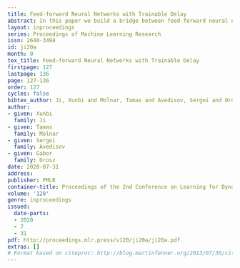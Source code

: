 ```yaml
---
title: Feed-forward Neural Networks with Trainable Delay
abstract: In this paper we build a bridge between feed-forward neural networks and delayed dynamical systems. As an initial demonstration, we capture the car-following behavior of a connected automated vehicle that includes time delay by using both simulation data and experimental data. We construct a delayed feed-forward neural network (DFNN) and introduce a training algorithm in order to learn the delay. We demonstrate that this algorithm works well on the proposed structures.
layout: inproceedings
series: Proceedings of Machine Learning Research
issn: 2640-3498
id: ji20a
month: 0
tex_title: Feed-forward Neural Networks with Trainable Delay
firstpage: 127
lastpage: 136
page: 127-136
order: 127
cycles: false
bibtex_author: Ji, Xunbi and Molnar, Tamas and Avedisov, Sergei and Orosz, Gabor
author:
- given: Xunbi
  family: Ji
- given: Tamas
  family: Molnar
- given: Sergei
  family: Avedisov
- given: Gabor
  family: Orosz
date: 2020-07-31
address: 
publisher: PMLR
container-title: Proceedings of the 2nd Conference on Learning for Dynamics and Control
volume: '120'
genre: inproceedings
issued:
  date-parts:
  - 2020
  - 7
  - 31
pdf: http://proceedings.mlr.press/v120/ji20a/ji20a.pdf
extras: []
# Format based on citeproc: http://blog.martinfenner.org/2013/07/30/citeproc-yaml-for-bibliographies/
---
```

